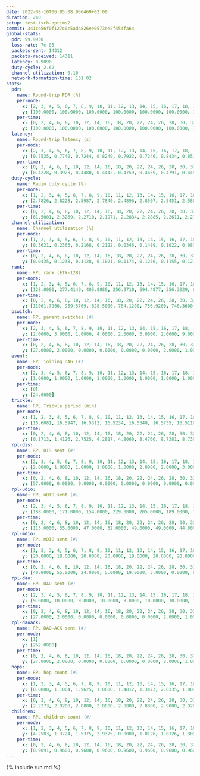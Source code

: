 ```yaml
---
date: 2022-08-10T06:05:08.966469+02:00
duration: 240
setup: test-tsch-optims2
commit: 341cb56f0f127c0c5ada826ee0573ee2f454fa64
global-stats:
  pdr: 99.9930
  loss-rate: 7e-05
  packets-sent: 14312
  packets-received: 14311
  latency: 0.9090
  duty-cycle: 2.62
  channel-utilization: 0.10
  network-formation-time: 131.02
stats:
  pdr:
    name: Round-trip PDR (%)
    per-node:
      x: [2, 3, 4, 5, 6, 7, 8, 9, 10, 11, 12, 13, 14, 15, 16, 17, 18, 19, 20, 21, 22, 23, 24, 25]
      y: [100.0000, 100.0000, 100.0000, 100.0000, 100.0000, 100.0000, 100.0000, 100.0000, 100.0000, 100.0000, 100.0000, 100.0000, 100.0000, 100.0000, 100.0000, 100.0000, 100.0000, 100.0000, 100.0000, 99.8270, 100.0000, 100.0000, 100.0000, 100.0000]
    per-time:
      x: [0, 2, 4, 6, 8, 10, 12, 14, 16, 18, 20, 22, 24, 26, 28, 30, 32, 34, 36, 38, 40, 42, 44, 46, 48, 50, 52, 54, 56, 58, 60, 62, 64, 66, 68, 70, 72, 74, 76, 78, 80, 82, 84, 86, 88, 90, 92, 94, 96, 98, 100, 102, 104, 106, 108, 110, 112, 114, 116, 118, 120, 122, 124, 126, 128, 130, 132, 134, 136, 138, 140, 142, 144, 146, 148, 150, 152, 154, 156, 158, 160, 162, 164, 166, 168, 170, 172, 174, 176, 178, 180, 182, 184, 186, 188, 190, 192, 194, 196, 198, 200, 202, 204, 206, 208, 210, 212, 214, 216, 218, 220, 222, 224, 226, 228, 230, 232, 234, 236, 238]
      y: [100.0000, 100.0000, 100.0000, 100.0000, 100.0000, 100.0000, 100.0000, 100.0000, 100.0000, 100.0000, 100.0000, 100.0000, 100.0000, 100.0000, 100.0000, 100.0000, 100.0000, 100.0000, 100.0000, 100.0000, 100.0000, 100.0000, 100.0000, 100.0000, 100.0000, 100.0000, 100.0000, 100.0000, 100.0000, 100.0000, 100.0000, 100.0000, 100.0000, 100.0000, 100.0000, 100.0000, 100.0000, 100.0000, 100.0000, 100.0000, 100.0000, 100.0000, 100.0000, 100.0000, 100.0000, 100.0000, 100.0000, 100.0000, 100.0000, 100.0000, 100.0000, 100.0000, 100.0000, 100.0000, 100.0000, 100.0000, 100.0000, 100.0000, 100.0000, 100.0000, 99.1667, 100.0000, 100.0000, 100.0000, 100.0000, 100.0000, 100.0000, 100.0000, 100.0000, 100.0000, 100.0000, 100.0000, 100.0000, 100.0000, 100.0000, 100.0000, 100.0000, 100.0000, 100.0000, 100.0000, 100.0000, 100.0000, 100.0000, 100.0000, 100.0000, 100.0000, 100.0000, 100.0000, 100.0000, 100.0000, 100.0000, 100.0000, 100.0000, 100.0000, 100.0000, 100.0000, 100.0000, 100.0000, 100.0000, 100.0000, 100.0000, 100.0000, 100.0000, 100.0000, 100.0000, 100.0000, 100.0000, 100.0000, 100.0000, 100.0000, 100.0000, 100.0000, 100.0000, 100.0000, 100.0000, 100.0000, 100.0000, 100.0000, 100.0000, 100.0000]
  latency:
    name: Round-trip latency (s)
    per-node:
      x: [2, 3, 4, 5, 6, 7, 8, 9, 10, 11, 12, 13, 14, 15, 16, 17, 18, 19, 20, 21, 22, 23, 24, 25]
      y: [0.7535, 0.7740, 0.7244, 0.8249, 0.7922, 0.7246, 0.8434, 0.8517, 0.8011, 0.8206, 0.8823, 0.9266, 0.9213, 0.9082, 0.8842, 0.9526, 0.9487, 1.0178, 1.0957, 1.0071, 1.0205, 1.1863, 1.0907, 1.0570]
    per-time:
      x: [0, 2, 4, 6, 8, 10, 12, 14, 16, 18, 20, 22, 24, 26, 28, 30, 32, 34, 36, 38, 40, 42, 44, 46, 48, 50, 52, 54, 56, 58, 60, 62, 64, 66, 68, 70, 72, 74, 76, 78, 80, 82, 84, 86, 88, 90, 92, 94, 96, 98, 100, 102, 104, 106, 108, 110, 112, 114, 116, 118, 120, 122, 124, 126, 128, 130, 132, 134, 136, 138, 140, 142, 144, 146, 148, 150, 152, 154, 156, 158, 160, 162, 164, 166, 168, 170, 172, 174, 176, 178, 180, 182, 184, 186, 188, 190, 192, 194, 196, 198, 200, 202, 204, 206, 208, 210, 212, 214, 216, 218, 220, 222, 224, 226, 228, 230, 232, 234, 236, 238]
      y: [0.4228, 0.3928, 0.4480, 0.4442, 0.4759, 0.4659, 0.4791, 0.4458, 0.4214, 0.4248, 0.4385, 0.5227, 0.4773, 0.4273, 0.4236, 0.4178, 0.4006, 0.3499, 0.3135, 0.3595, 0.3553, 0.3605, 0.4028, 0.3885, 0.3710, 0.3827, 0.4218, 0.3986, 0.3975, 0.3696, 0.3587, 0.4050, 0.3504, 0.3680, 0.3747, 0.4043, 0.4029, 0.3884, 0.4526, 0.3895, 0.4068, 0.5664, 0.4874, 0.4483, 0.4089, 0.3680, 0.4283, 0.8702, 0.8679, 0.6543, 0.5446, 0.5422, 0.4986, 1.2137, 1.2802, 1.0122, 0.8140, 0.7191, 0.6507, 1.2099, 1.3537, 1.3522, 1.3278, 1.2801, 1.0665, 1.2271, 1.3269, 1.3184, 1.3198, 1.2876, 1.3391, 1.3312, 1.3086, 1.3244, 1.3085, 1.3119, 1.3205, 1.3349, 1.3350, 1.2935, 1.3247, 1.3138, 1.3099, 1.3250, 1.3069, 1.3315, 1.3229, 1.3351, 1.3214, 1.3164, 1.2935, 1.3014, 1.3087, 1.3450, 1.3240, 1.2908, 1.2941, 1.3127, 1.3441, 1.3600, 1.3353, 1.3310, 1.3363, 1.3056, 1.3338, 1.3258, 1.3462, 1.3376, 1.3663, 1.3064, 1.3348, 1.3699, 1.3257, 1.3347, 1.3221, 1.3169, 1.3137, 1.3220, 1.3523, 1.3826]
  duty-cycle:
    name: Radio duty cycle (%)
    per-node:
      x: [1, 2, 3, 4, 5, 6, 7, 8, 9, 10, 11, 12, 13, 14, 15, 16, 17, 18, 19, 20, 21, 22, 23, 24, 25]
      y: [2.7826, 2.8228, 2.5987, 2.7840, 2.4896, 2.8507, 2.5451, 2.5885, 2.7636, 2.4282, 2.7384, 2.4786, 2.6965, 2.3757, 2.9108, 2.6725, 2.6844, 2.8334, 2.8583, 2.4085, 2.7839, 2.7876, 2.7399, 2.7761, 2.7373]
    per-time:
      x: [0, 2, 4, 6, 8, 10, 12, 14, 16, 18, 20, 22, 24, 26, 28, 30, 32, 34, 36, 38, 40, 42, 44, 46, 48, 50, 52, 54, 56, 58, 60, 62, 64, 66, 68, 70, 72, 74, 76, 78, 80, 82, 84, 86, 88, 90, 92, 94, 96, 98, 100, 102, 104, 106, 108, 110, 112, 114, 116, 118, 120, 122, 124, 126, 128, 130, 132, 134, 136, 138, 140, 142, 144, 146, 148, 150, 152, 154, 156, 158, 160, 162, 164, 166, 168, 170, 172, 174, 176, 178, 180, 182, 184, 186, 188, 190, 192, 194, 196, 198, 200, 202, 204, 206, 208, 210, 212, 214, 216, 218, 220, 222, 224, 226, 228, 230, 232, 234, 236, 238]
      y: [61.5001, 2.3269, 2.2710, 2.1971, 2.2834, 2.2885, 2.2611, 2.2782, 2.2698, 2.2653, 2.2558, 2.2487, 2.2908, 2.2569, 2.2244, 2.2165, 2.2082, 2.2090, 2.1940, 2.1571, 2.1792, 2.1647, 2.2034, 2.2319, 2.2180, 2.2140, 2.2010, 2.2271, 2.2168, 2.2192, 2.2172, 2.2217, 2.2572, 2.2215, 2.2140, 2.2250, 2.2295, 2.2166, 2.1955, 2.2057, 2.1983, 2.1969, 2.1985, 2.2065, 2.2132, 2.1915, 2.1927, 2.2063, 2.2014, 2.1841, 2.2059, 2.2037, 2.1798, 2.1972, 2.1954, 2.1746, 2.2051, 2.2031, 2.1828, 2.1837, 2.1974, 2.2185, 2.6356, 2.2806, 2.3733, 2.1902, 2.2010, 2.1873, 2.1966, 2.1942, 2.2059, 2.1943, 2.1898, 2.1878, 2.1969, 2.2088, 2.1973, 2.2092, 2.2135, 2.2109, 2.1881, 2.1953, 2.2051, 2.2229, 2.2060, 2.2010, 2.2168, 2.2112, 2.2083, 2.2020, 2.1888, 2.1836, 2.1875, 2.2133, 2.2253, 2.2200, 2.2065, 2.1951, 2.2088, 2.2202, 2.2272, 2.5820, 2.2618, 2.2832, 2.2266, 2.2261, 2.2045, 2.2229, 2.2201, 2.2170, 2.2135, 2.2295, 2.2260, 2.2289, 2.2201, 2.2054, 2.2099, 2.2125, 2.2142, 2.2347]
  channel-utilization:
    name: Channel utilization (%)
    per-node:
      x: [1, 2, 3, 4, 5, 6, 7, 8, 9, 10, 11, 12, 13, 14, 15, 16, 17, 18, 19, 20, 21, 22, 23, 24, 25]
      y: [0.3621, 0.2363, 0.2168, 0.2122, 0.0346, 0.1489, 0.1022, 0.0836, 0.0427, 0.0595, 0.0335, 0.1206, 0.0802, 0.0362, 0.1169, 0.0555, 0.0504, 0.1528, 0.0462, 0.0654, 0.0364, 0.0508, 0.0351, 0.0361, 0.0340]
    per-time:
      x: [0, 2, 4, 6, 8, 10, 12, 14, 16, 18, 20, 22, 24, 26, 28, 30, 32, 34, 36, 38, 40, 42, 44, 46, 48, 50, 52, 54, 56, 58, 60, 62, 64, 66, 68, 70, 72, 74, 76, 78, 80, 82, 84, 86, 88, 90, 92, 94, 96, 98, 100, 102, 104, 106, 108, 110, 112, 114, 116, 118, 120, 122, 124, 126, 128, 130, 132, 134, 136, 138, 140, 142, 144, 146, 148, 150, 152, 154, 156, 158, 160, 162, 164, 166, 168, 170, 172, 174, 176, 178, 180, 182, 184, 186, 188, 190, 192, 194, 196, 198, 200, 202, 204, 206, 208, 210, 212, 214, 216, 218, 220, 222, 224, 226, 228, 230, 232, 234, 236, 238]
      y: [0.0435, 0.1238, 0.1128, 0.1021, 0.1174, 0.1256, 0.1155, 0.1212, 0.1154, 0.1162, 0.1143, 0.1112, 0.1282, 0.1158, 0.1049, 0.1018, 0.0993, 0.0973, 0.0932, 0.0807, 0.0900, 0.0860, 0.0981, 0.1063, 0.1010, 0.0996, 0.0957, 0.1064, 0.1030, 0.1026, 0.1002, 0.1009, 0.1133, 0.1001, 0.0995, 0.1049, 0.1054, 0.1018, 0.0960, 0.1003, 0.0949, 0.0950, 0.0941, 0.0965, 0.1011, 0.0926, 0.0919, 0.1006, 0.0924, 0.0929, 0.0950, 0.0892, 0.0871, 0.0961, 0.0905, 0.0875, 0.0931, 0.0961, 0.0885, 0.0890, 0.0974, 0.1000, 0.2232, 0.0533, 0.0877, 0.0925, 0.0972, 0.0899, 0.0965, 0.0951, 0.0968, 0.0940, 0.0951, 0.0927, 0.0964, 0.0964, 0.0925, 0.0971, 0.0992, 0.0993, 0.0915, 0.0933, 0.0978, 0.1032, 0.0953, 0.0958, 0.0988, 0.0993, 0.0985, 0.0952, 0.0911, 0.0890, 0.0895, 0.0982, 0.1014, 0.1000, 0.0944, 0.0922, 0.0973, 0.1007, 0.1054, 0.2278, 0.0418, 0.0413, 0.0564, 0.1052, 0.0986, 0.1066, 0.1052, 0.1036, 0.1027, 0.1072, 0.1048, 0.1050, 0.1046, 0.0973, 0.1008, 0.1007, 0.0994, 0.1099]
  rank:
    name: RPL rank (ETX-128)
    per-node:
      x: [1, 2, 3, 4, 5, 6, 7, 8, 9, 10, 11, 12, 13, 14, 15, 16, 17, 18, 19, 20, 21, 22, 23, 24, 25]
      y: [128.0000, 277.4149, 405.8889, 256.9710, 694.4877, 356.3029, 698.0041, 405.5270, 563.1815, 728.5926, 855.1952, 542.5405, 570.2099, 624.0366, 577.0332, 681.5911, 658.7642, 680.5366, 1003.3211, 781.7135, 839.5813, 804.4082, 1183.8266, 1141.3510, 1149.7295]
    per-time:
      x: [0, 2, 4, 6, 8, 10, 12, 14, 16, 18, 20, 22, 24, 26, 28, 30, 32, 34, 36, 38, 40, 42, 44, 46, 48, 50, 52, 54, 56, 58, 60, 62, 64, 66, 68, 70, 72, 74, 76, 78, 80, 82, 84, 86, 88, 90, 92, 94, 96, 98, 100, 102, 104, 106, 108, 110, 112, 114, 116, 118, 120, 122, 124, 126, 128, 130, 132, 134, 136, 138, 140, 142, 144, 146, 148, 150, 152, 154, 156, 158, 160, 162, 164, 166, 168, 170, 172, 174, 176, 178, 180, 182, 184, 186, 188, 190, 192, 194, 196, 198, 200, 202, 204, 206, 208, 210, 212, 214, 216, 218, 220, 222, 224, 226, 228, 230, 232, 234, 236, 238]
      y: [11061.7966, 959.5769, 828.5000, 784.1200, 756.9200, 748.3600, 748.0385, 736.3333, 775.1346, 755.1373, 731.8235, 736.9412, 733.5185, 699.8214, 654.7600, 639.6600, 625.2000, 656.6275, 623.5490, 630.8800, 643.1731, 630.8200, 620.3214, 597.8235, 582.4800, 573.9800, 579.3600, 575.9216, 579.0600, 561.1154, 559.6471, 559.9412, 553.1000, 547.2400, 542.3333, 532.7843, 543.6471, 542.4706, 544.8400, 554.5490, 546.9000, 541.4902, 541.7647, 554.4200, 558.6000, 564.0400, 559.5000, 545.5000, 531.3137, 532.8491, 534.2000, 539.8200, 536.2800, 548.4902, 548.6200, 529.3529, 536.5385, 538.6275, 557.8600, 551.3200, 550.5577, 559.2941, 522.3088, 468.6184, 503.9145, 547.7333, 547.2745, 542.9400, 540.8824, 539.9800, 539.8302, 535.9000, 536.3400, 533.1961, 531.6346, 520.8000, 520.5600, 528.4902, 518.3000, 524.3922, 529.6600, 535.1569, 530.2941, 527.7059, 522.5600, 518.0588, 522.6200, 537.9804, 534.6800, 539.8600, 545.0600, 539.3922, 532.5600, 524.3800, 527.3333, 529.9000, 537.5600, 537.2800, 539.7600, 549.9412, 539.6667, 781.7625, 744.2649, 735.7819, 691.3731, 549.4800, 579.8679, 548.5800, 551.8600, 555.7647, 552.5769, 548.6000, 550.0800, 544.9400, 552.2800, 557.3269, 550.0600, 552.7170, 540.9245, 551.8627]
  pswitch:
    name: RPL parent switches (#)
    per-node:
      x: [2, 3, 4, 5, 6, 7, 8, 9, 10, 11, 12, 13, 14, 15, 16, 17, 18, 19, 20, 21, 22, 23, 24, 25]
      y: [2.0000, 3.0000, 1.0000, 4.0000, 2.0000, 3.0000, 2.0000, 9.0000, 3.0000, 12.0000, 6.0000, 4.0000, 7.0000, 2.0000, 8.0000, 7.0000, 7.0000, 7.0000, 8.0000, 7.0000, 6.0000, 9.0000, 6.0000, 5.0000]
    per-time:
      x: [0, 2, 4, 6, 8, 10, 12, 14, 16, 18, 20, 22, 24, 26, 28, 30, 32, 34, 36, 38, 40, 42, 44, 46, 48, 50, 52, 54, 56, 58, 60, 62, 64, 66, 68, 70, 72, 74, 76, 78, 80, 82, 84, 86, 88, 90, 92, 94, 96, 98, 100, 102, 104, 106, 108, 110, 112, 114, 116, 118, 120, 122, 124, 126, 128, 130, 132, 134, 136, 138, 140, 142, 144, 146, 148, 150, 152, 154, 156, 158, 160, 162, 164, 166, 168, 170, 172, 174, 176, 178, 180, 182, 184, 186, 188, 190, 192, 194, 196, 198, 200, 202, 204, 206, 208, 210, 212, 214, 216, 218, 220, 222, 224, 226, 228, 230, 232, 234, 236, 238]
      y: [27.0000, 2.0000, 0.0000, 0.0000, 0.0000, 0.0000, 2.0000, 1.0000, 2.0000, 1.0000, 1.0000, 1.0000, 4.0000, 6.0000, 0.0000, 0.0000, 0.0000, 1.0000, 1.0000, 0.0000, 2.0000, 0.0000, 6.0000, 1.0000, 0.0000, 0.0000, 0.0000, 1.0000, 0.0000, 2.0000, 1.0000, 1.0000, 0.0000, 0.0000, 1.0000, 1.0000, 1.0000, 1.0000, 0.0000, 1.0000, 0.0000, 1.0000, 1.0000, 0.0000, 0.0000, 0.0000, 2.0000, 2.0000, 1.0000, 3.0000, 0.0000, 0.0000, 0.0000, 1.0000, 0.0000, 1.0000, 2.0000, 1.0000, 0.0000, 0.0000, 2.0000, 1.0000, 3.0000, 0.0000, 0.0000, 2.0000, 1.0000, 0.0000, 1.0000, 0.0000, 3.0000, 0.0000, 0.0000, 1.0000, 2.0000, 0.0000, 0.0000, 1.0000, 0.0000, 1.0000, 0.0000, 1.0000, 1.0000, 1.0000, 0.0000, 1.0000, 0.0000, 1.0000, 0.0000, 0.0000, 0.0000, 1.0000, 0.0000, 0.0000, 1.0000, 0.0000, 0.0000, 0.0000, 0.0000, 1.0000, 1.0000, 2.0000, 1.0000, 1.0000, 1.0000, 0.0000, 3.0000, 0.0000, 0.0000, 1.0000, 2.0000, 0.0000, 0.0000, 0.0000, 0.0000, 2.0000, 0.0000, 3.0000, 3.0000, 1.0000]
  event:
    name: RPL joining DAG (#)
    per-node:
      x: [2, 3, 4, 5, 6, 7, 8, 9, 10, 11, 12, 13, 14, 15, 16, 17, 18, 19, 20, 21, 22, 23, 24, 25]
      y: [1.0000, 1.0000, 1.0000, 1.0000, 1.0000, 1.0000, 1.0000, 1.0000, 1.0000, 1.0000, 1.0000, 1.0000, 1.0000, 1.0000, 1.0000, 1.0000, 1.0000, 1.0000, 1.0000, 1.0000, 1.0000, 1.0000, 1.0000, 1.0000]
    per-time:
      x: [0]
      y: [24.0000]
  trickle:
    name: RPL Trickle period (min)
    per-node:
      x: [1, 2, 3, 4, 5, 6, 7, 8, 9, 10, 11, 12, 13, 14, 15, 16, 17, 18, 19, 20, 21, 22, 23, 24, 25]
      y: [16.6081, 16.5947, 16.5312, 16.5234, 16.5340, 16.5755, 16.5110, 16.4565, 16.4170, 16.4750, 16.4950, 17.3049, 16.4672, 16.5938, 16.4939, 16.5985, 16.5494, 16.5494, 15.6969, 17.2986, 16.4772, 16.5545, 16.5514, 16.5378, 16.4086]
    per-time:
      x: [0, 2, 4, 6, 8, 10, 12, 14, 16, 18, 20, 22, 24, 26, 28, 30, 32, 34, 36, 38, 40, 42, 44, 46, 48, 50, 52, 54, 56, 58, 60, 62, 64, 66, 68, 70, 72, 74, 76, 78, 80, 82, 84, 86, 88, 90, 92, 94, 96, 98, 100, 102, 104, 106, 108, 110, 112, 114, 116, 118, 120, 122, 124, 126, 128, 130, 132, 134, 136, 138, 140, 142, 144, 146, 148, 150, 152, 154, 156, 158, 160, 162, 164, 166, 168, 170, 172, 174, 176, 178, 180, 182, 184, 186, 188, 190, 192, 194, 196, 198, 200, 202, 204, 206, 208, 210, 212, 214, 216, 218, 220, 222, 224, 226, 228, 230, 232, 234, 236, 238]
      y: [0.1713, 1.4126, 2.7525, 4.2817, 4.8060, 8.4760, 8.7381, 8.7381, 8.7381, 14.2262, 16.8552, 16.9194, 16.9908, 17.0082, 17.1267, 17.1267, 17.1267, 17.1336, 17.4763, 17.4763, 17.4763, 17.4763, 17.4763, 17.4763, 17.4763, 17.4763, 17.4763, 17.4763, 17.4763, 17.4763, 17.4763, 17.4763, 17.4763, 17.4763, 17.4763, 17.4763, 17.4763, 17.4763, 17.4763, 17.4763, 17.4763, 17.4763, 17.4763, 17.4763, 17.4763, 17.4763, 17.4763, 17.4763, 17.4763, 17.4763, 17.4763, 17.4763, 17.4763, 17.4763, 17.4763, 17.4763, 17.4763, 17.4763, 17.4763, 17.4763, 17.4763, 17.4763, 17.4763, 17.4763, 17.4763, 17.4763, 17.4763, 17.4763, 17.4763, 17.4763, 17.4763, 17.4763, 17.4763, 17.4763, 17.4763, 17.4763, 17.4763, 17.4763, 17.4763, 17.4763, 17.4763, 17.4763, 17.4763, 17.4763, 17.4763, 17.4763, 17.4763, 17.4763, 17.4763, 17.4763, 17.4763, 17.4763, 17.4763, 17.4763, 17.4763, 17.4763, 17.4763, 17.4763, 17.4763, 17.4763, 17.4763, 17.4763, 17.4763, 17.4763, 17.4763, 17.4763, 17.4763, 17.4763, 17.4763, 17.4763, 17.4763, 17.4763, 17.4763, 17.4763, 17.4763, 17.4763, 17.4763, 17.4763, 17.4763, 17.4763]
  rpl-dis:
    name: RPL DIS sent (#)
    per-node:
      x: [2, 3, 4, 5, 6, 7, 8, 9, 10, 11, 12, 13, 14, 15, 16, 17, 18, 19, 20, 21, 22, 23, 24, 25]
      y: [2.0000, 1.0000, 1.0000, 1.0000, 1.0000, 2.0000, 2.0000, 3.0000, 1.0000, 3.0000, 4.0000, 4.0000, 2.0000, 3.0000, 2.0000, 1.0000, 3.0000, 5.0000, 6.0000, 3.0000, 3.0000, 4.0000, 3.0000, 3.0000]
    per-time:
      x: [0, 2, 4, 6, 8, 10, 12, 14, 16, 18, 20, 22, 24, 26, 28, 30, 32, 34, 36, 38, 40, 42, 44, 46, 48, 50, 52, 54, 56, 58, 60, 62, 64, 66, 68, 70, 72, 74, 76, 78, 80, 82, 84, 86, 88, 90, 92, 94, 96, 98, 100, 102, 104, 106, 108, 110, 112, 114, 116, 118, 120, 122, 124, 126, 128, 130, 132, 134, 136, 138, 140, 142, 144, 146, 148, 150, 152, 154, 156, 158, 160, 162, 164, 166, 168, 170, 172, 174, 176, 178, 180, 182, 184, 186, 188, 190, 192, 194, 196, 198, 200, 202, 204, 206, 208]
      y: [57.0000, 0.0000, 0.0000, 0.0000, 0.0000, 0.0000, 0.0000, 0.0000, 0.0000, 0.0000, 0.0000, 0.0000, 0.0000, 0.0000, 0.0000, 0.0000, 0.0000, 0.0000, 0.0000, 0.0000, 0.0000, 0.0000, 0.0000, 0.0000, 0.0000, 0.0000, 0.0000, 0.0000, 0.0000, 0.0000, 0.0000, 0.0000, 0.0000, 0.0000, 0.0000, 0.0000, 0.0000, 0.0000, 0.0000, 0.0000, 0.0000, 0.0000, 0.0000, 0.0000, 0.0000, 0.0000, 0.0000, 0.0000, 0.0000, 0.0000, 0.0000, 0.0000, 0.0000, 0.0000, 0.0000, 0.0000, 0.0000, 0.0000, 0.0000, 0.0000, 0.0000, 0.0000, 0.0000, 1.0000, 1.0000, 0.0000, 0.0000, 0.0000, 0.0000, 0.0000, 0.0000, 0.0000, 0.0000, 0.0000, 0.0000, 0.0000, 0.0000, 0.0000, 0.0000, 0.0000, 0.0000, 0.0000, 0.0000, 0.0000, 0.0000, 0.0000, 0.0000, 0.0000, 0.0000, 0.0000, 0.0000, 0.0000, 0.0000, 0.0000, 0.0000, 0.0000, 0.0000, 0.0000, 0.0000, 0.0000, 0.0000, 0.0000, 2.0000, 0.0000, 2.0000]
  rpl-udio:
    name: RPL uDIO sent (#)
    per-node:
      x: [2, 3, 4, 5, 6, 7, 8, 9, 10, 11, 12, 13, 14, 15, 16, 17, 18, 19, 20, 21, 22, 23, 24, 25]
      y: [188.0000, 171.0000, 154.0000, 229.0000, 205.0000, 189.0000, 170.0000, 217.0000, 204.0000, 220.0000, 226.0000, 236.0000, 233.0000, 186.0000, 208.0000, 231.0000, 157.0000, 229.0000, 237.0000, 247.0000, 216.0000, 222.0000, 207.0000, 188.0000]
    per-time:
      x: [0, 2, 4, 6, 8, 10, 12, 14, 16, 18, 20, 22, 24, 26, 28, 30, 32, 34, 36, 38, 40, 42, 44, 46, 48, 50, 52, 54, 56, 58, 60, 62, 64, 66, 68, 70, 72, 74, 76, 78, 80, 82, 84, 86, 88, 90, 92, 94, 96, 98, 100, 102, 104, 106, 108, 110, 112, 114, 116, 118, 120, 122, 124, 126, 128, 130, 132, 134, 136, 138, 140, 142, 144, 146, 148, 150, 152, 154, 156, 158, 160, 162, 164, 166, 168, 170, 172, 174, 176, 178, 180, 182, 184, 186, 188, 190, 192, 194, 196, 198, 200, 202, 204, 206, 208, 210, 212, 214, 216, 218, 220, 222, 224, 226, 228, 230, 232, 234, 236, 238, 240]
      y: [113.0000, 55.0000, 47.0000, 52.0000, 49.0000, 49.0000, 44.0000, 54.0000, 52.0000, 51.0000, 49.0000, 31.0000, 34.0000, 31.0000, 39.0000, 49.0000, 47.0000, 44.0000, 38.0000, 35.0000, 29.0000, 25.0000, 51.0000, 43.0000, 47.0000, 43.0000, 27.0000, 30.0000, 30.0000, 37.0000, 47.0000, 52.0000, 39.0000, 31.0000, 40.0000, 39.0000, 33.0000, 47.0000, 53.0000, 41.0000, 37.0000, 35.0000, 35.0000, 42.0000, 39.0000, 47.0000, 48.0000, 44.0000, 35.0000, 32.0000, 36.0000, 41.0000, 45.0000, 52.0000, 43.0000, 46.0000, 30.0000, 30.0000, 40.0000, 42.0000, 51.0000, 48.0000, 48.0000, 32.0000, 33.0000, 34.0000, 34.0000, 46.0000, 54.0000, 46.0000, 36.0000, 28.0000, 29.0000, 34.0000, 35.0000, 53.0000, 46.0000, 42.0000, 39.0000, 42.0000, 26.0000, 31.0000, 48.0000, 47.0000, 45.0000, 36.0000, 40.0000, 41.0000, 42.0000, 35.0000, 42.0000, 45.0000, 47.0000, 47.0000, 33.0000, 42.0000, 42.0000, 45.0000, 50.0000, 43.0000, 38.0000, 38.0000, 38.0000, 42.0000, 41.0000, 45.0000, 46.0000, 38.0000, 40.0000, 32.0000, 39.0000, 37.0000, 49.0000, 50.0000, 40.0000, 38.0000, 31.0000, 25.0000, 34.0000, 39.0000, 7.0000]
  rpl-mdio:
    name: RPL mDIO sent (#)
    per-node:
      x: [1, 2, 3, 4, 5, 6, 7, 8, 9, 10, 11, 12, 13, 14, 15, 16, 17, 18, 19, 20, 21, 22, 23, 24, 25]
      y: [20.0000, 18.0000, 20.0000, 20.0000, 19.0000, 20.0000, 20.0000, 20.0000, 20.0000, 21.0000, 20.0000, 20.0000, 19.0000, 19.0000, 19.0000, 19.0000, 19.0000, 20.0000, 23.0000, 19.0000, 19.0000, 18.0000, 19.0000, 19.0000, 20.0000]
    per-time:
      x: [0, 2, 4, 6, 8, 10, 12, 14, 16, 18, 20, 22, 24, 26, 28, 30, 32, 34, 36, 38, 40, 42, 44, 46, 48, 50, 52, 54, 56, 58, 60, 62, 64, 66, 68, 70, 72, 74, 76, 78, 80, 82, 84, 86, 88, 90, 92, 94, 96, 98, 100, 102, 104, 106, 108, 110, 112, 114, 116, 118, 120, 122, 124, 126, 128, 130, 132, 134, 136, 138, 140, 142, 144, 146, 148, 150, 152, 154, 156, 158, 160, 162, 164, 166, 168, 170, 172, 174, 176, 178, 180, 182, 184, 186, 188, 190, 192, 194, 196, 198, 200, 202, 204, 206, 208, 210, 212, 214, 216, 218, 220, 222, 224, 226, 228, 230, 232, 234, 236, 238]
      y: [40.0000, 55.0000, 24.0000, 5.0000, 19.0000, 3.0000, 0.0000, 8.0000, 13.0000, 5.0000, 2.0000, 1.0000, 0.0000, 4.0000, 7.0000, 5.0000, 3.0000, 5.0000, 2.0000, 0.0000, 0.0000, 0.0000, 3.0000, 7.0000, 6.0000, 7.0000, 2.0000, 0.0000, 0.0000, 0.0000, 1.0000, 7.0000, 5.0000, 7.0000, 5.0000, 0.0000, 0.0000, 0.0000, 0.0000, 1.0000, 6.0000, 6.0000, 5.0000, 5.0000, 2.0000, 0.0000, 0.0000, 0.0000, 2.0000, 2.0000, 12.0000, 7.0000, 2.0000, 0.0000, 0.0000, 0.0000, 0.0000, 7.0000, 3.0000, 6.0000, 6.0000, 2.0000, 2.0000, 0.0000, 0.0000, 0.0000, 5.0000, 6.0000, 6.0000, 4.0000, 3.0000, 0.0000, 1.0000, 0.0000, 1.0000, 3.0000, 7.0000, 6.0000, 5.0000, 3.0000, 0.0000, 0.0000, 0.0000, 1.0000, 4.0000, 3.0000, 10.0000, 7.0000, 0.0000, 0.0000, 0.0000, 0.0000, 3.0000, 4.0000, 7.0000, 5.0000, 6.0000, 0.0000, 0.0000, 0.0000, 0.0000, 5.0000, 5.0000, 5.0000, 7.0000, 2.0000, 0.0000, 1.0000, 1.0000, 1.0000, 4.0000, 5.0000, 4.0000, 7.0000, 2.0000, 1.0000, 1.0000, 0.0000, 6.0000, 6.0000]
  rpl-dao:
    name: RPL DAO sent (#)
    per-node:
      x: [2, 3, 4, 5, 6, 7, 8, 9, 10, 11, 12, 13, 14, 15, 16, 17, 18, 19, 20, 21, 22, 23, 24, 25]
      y: [9.0000, 10.0000, 9.0000, 10.0000, 9.0000, 10.0000, 10.0000, 14.0000, 10.0000, 13.0000, 11.0000, 11.0000, 12.0000, 9.0000, 13.0000, 10.0000, 12.0000, 11.0000, 12.0000, 12.0000, 11.0000, 13.0000, 10.0000, 11.0000]
    per-time:
      x: [0, 2, 4, 6, 8, 10, 12, 14, 16, 18, 20, 22, 24, 26, 28, 30, 32, 34, 36, 38, 40, 42, 44, 46, 48, 50, 52, 54, 56, 58, 60, 62, 64, 66, 68, 70, 72, 74, 76, 78, 80, 82, 84, 86, 88, 90, 92, 94, 96, 98, 100, 102, 104, 106, 108, 110, 112, 114, 116, 118, 120, 122, 124, 126, 128, 130, 132, 134, 136, 138, 140, 142, 144, 146, 148, 150, 152, 154, 156, 158, 160, 162, 164, 166, 168, 170, 172, 174, 176, 178, 180, 182, 184, 186, 188, 190, 192, 194, 196, 198, 200, 202, 204, 206, 208, 210, 212, 214, 216, 218, 220, 222, 224, 226, 228, 230, 232, 234, 236, 238]
      y: [27.0000, 2.0000, 0.0000, 0.0000, 0.0000, 0.0000, 2.0000, 1.0000, 2.0000, 1.0000, 1.0000, 1.0000, 4.0000, 6.0000, 5.0000, 3.0000, 0.0000, 1.0000, 1.0000, 0.0000, 2.0000, 2.0000, 6.0000, 2.0000, 0.0000, 0.0000, 1.0000, 4.0000, 5.0000, 4.0000, 1.0000, 1.0000, 2.0000, 0.0000, 2.0000, 1.0000, 4.0000, 2.0000, 0.0000, 1.0000, 1.0000, 3.0000, 4.0000, 4.0000, 2.0000, 0.0000, 4.0000, 1.0000, 1.0000, 4.0000, 2.0000, 1.0000, 0.0000, 1.0000, 0.0000, 3.0000, 6.0000, 3.0000, 2.0000, 0.0000, 3.0000, 2.0000, 4.0000, 2.0000, 2.0000, 2.0000, 1.0000, 0.0000, 1.0000, 1.0000, 7.0000, 3.0000, 1.0000, 1.0000, 3.0000, 2.0000, 1.0000, 2.0000, 2.0000, 2.0000, 1.0000, 1.0000, 2.0000, 2.0000, 5.0000, 3.0000, 1.0000, 2.0000, 2.0000, 1.0000, 1.0000, 2.0000, 0.0000, 3.0000, 2.0000, 1.0000, 1.0000, 3.0000, 4.0000, 3.0000, 2.0000, 2.0000, 1.0000, 3.0000, 2.0000, 0.0000, 3.0000, 2.0000, 1.0000, 1.0000, 3.0000, 1.0000, 2.0000, 3.0000, 2.0000, 5.0000, 0.0000, 3.0000, 4.0000, 1.0000]
  rpl-daoack:
    name: RPL DAO-ACK sent (#)
    per-node:
      x: [1]
      y: [262.0000]
    per-time:
      x: [0, 2, 4, 6, 8, 10, 12, 14, 16, 18, 20, 22, 24, 26, 28, 30, 32, 34, 36, 38, 40, 42, 44, 46, 48, 50, 52, 54, 56, 58, 60, 62, 64, 66, 68, 70, 72, 74, 76, 78, 80, 82, 84, 86, 88, 90, 92, 94, 96, 98, 100, 102, 104, 106, 108, 110, 112, 114, 116, 118, 120, 122, 124, 126, 128, 130, 132, 134, 136, 138, 140, 142, 144, 146, 148, 150, 152, 154, 156, 158, 160, 162, 164, 166, 168, 170, 172, 174, 176, 178, 180, 182, 184, 186, 188, 190, 192, 194, 196, 198, 200, 202, 204, 206, 208, 210, 212, 214, 216, 218, 220, 222, 224, 226, 228, 230, 232, 234, 236, 238]
      y: [27.0000, 2.0000, 0.0000, 0.0000, 0.0000, 0.0000, 2.0000, 1.0000, 2.0000, 1.0000, 1.0000, 1.0000, 4.0000, 6.0000, 5.0000, 3.0000, 0.0000, 1.0000, 1.0000, 0.0000, 2.0000, 2.0000, 6.0000, 2.0000, 0.0000, 0.0000, 1.0000, 4.0000, 5.0000, 4.0000, 1.0000, 1.0000, 2.0000, 0.0000, 2.0000, 1.0000, 4.0000, 2.0000, 0.0000, 1.0000, 1.0000, 3.0000, 4.0000, 4.0000, 2.0000, 0.0000, 4.0000, 1.0000, 1.0000, 4.0000, 2.0000, 1.0000, 0.0000, 1.0000, 0.0000, 3.0000, 6.0000, 3.0000, 2.0000, 0.0000, 3.0000, 2.0000, 4.0000, 2.0000, 2.0000, 2.0000, 1.0000, 0.0000, 1.0000, 1.0000, 7.0000, 3.0000, 1.0000, 1.0000, 3.0000, 2.0000, 1.0000, 2.0000, 2.0000, 2.0000, 1.0000, 1.0000, 2.0000, 2.0000, 5.0000, 3.0000, 1.0000, 2.0000, 2.0000, 1.0000, 1.0000, 2.0000, 0.0000, 3.0000, 2.0000, 1.0000, 1.0000, 3.0000, 4.0000, 3.0000, 2.0000, 2.0000, 1.0000, 3.0000, 2.0000, 0.0000, 3.0000, 2.0000, 1.0000, 1.0000, 3.0000, 1.0000, 2.0000, 3.0000, 2.0000, 5.0000, 0.0000, 3.0000, 4.0000, 1.0000]
  hops:
    name: RPL hop count (#)
    per-node:
      x: [1, 2, 3, 4, 5, 6, 7, 8, 9, 10, 11, 12, 13, 14, 15, 16, 17, 18, 19, 20, 21, 22, 23, 24, 25]
      y: [0.0000, 1.1004, 1.9625, 1.0000, 1.4812, 1.3473, 2.0335, 1.0042, 2.3431, 2.0000, 2.7521, 2.3389, 2.5941, 2.4184, 3.0921, 3.3682, 2.8996, 3.3849, 3.8403, 4.2510, 4.2185, 4.1883, 4.7521, 4.6134, 4.6639]
    per-time:
      x: [0, 2, 4, 6, 8, 10, 12, 14, 16, 18, 20, 22, 24, 26, 28, 30, 32, 34, 36, 38, 40, 42, 44, 46, 48, 50, 52, 54, 56, 58, 60, 62, 64, 66, 68, 70, 72, 74, 76, 78, 80, 82, 84, 86, 88, 90, 92, 94, 96, 98, 100, 102, 104, 106, 108, 110, 112, 114, 116, 118, 120, 122, 124, 126, 128, 130, 132, 134, 136, 138, 140, 142, 144, 146, 148, 150, 152, 154, 156, 158, 160, 162, 164, 166, 168, 170, 172, 174, 176, 178, 180, 182, 184, 186, 188, 190, 192, 194, 196, 198, 200, 202, 204, 206, 208, 210, 212, 214, 216, 218, 220, 222, 224, 226, 228, 230, 232, 234, 236, 238]
      y: [2.2273, 2.9200, 2.8800, 2.8800, 2.8800, 2.8800, 2.9000, 2.9200, 2.8200, 2.7600, 2.8000, 3.3200, 3.7600, 2.9200, 2.6800, 2.6800, 2.6800, 2.6800, 2.4800, 2.4400, 2.4000, 2.3600, 2.6600, 2.9600, 2.9200, 2.9200, 2.9200, 2.9200, 2.9200, 2.9000, 2.8600, 2.8400, 2.8400, 2.8400, 2.8400, 2.8000, 2.7600, 2.6800, 2.6800, 2.6800, 2.6800, 2.6800, 2.6000, 2.6000, 2.6000, 2.6000, 2.6000, 2.7600, 2.6200, 2.4400, 2.4800, 2.4800, 2.4800, 2.5200, 2.5200, 2.5200, 2.5200, 2.5200, 2.5200, 2.5200, 2.4800, 2.7200, 2.7400, 2.6000, 2.6000, 2.5600, 2.5200, 2.5200, 2.5000, 2.4800, 2.5200, 2.5600, 2.5600, 2.5600, 2.5600, 2.5600, 2.5600, 2.5600, 2.6000, 2.6200, 2.6400, 2.6400, 2.6400, 2.5800, 2.5600, 2.5600, 2.5200, 2.5200, 2.5600, 2.5600, 2.5600, 2.5600, 2.6000, 2.6000, 2.6200, 2.6400, 2.6400, 2.6400, 2.6400, 2.6400, 2.7600, 2.9200, 2.9200, 2.8800, 2.8800, 2.8800, 2.8800, 2.9200, 2.9200, 2.9200, 2.8600, 2.9200, 2.9200, 2.9200, 2.9200, 2.9200, 2.7600, 2.7600, 2.7400, 2.8000]
  children:
    name: RPL children count (#)
    per-node:
      x: [1, 2, 3, 4, 5, 6, 7, 8, 9, 10, 11, 12, 13, 14, 15, 16, 17, 18, 19, 20, 21, 22, 23, 24, 25]
      y: [4.2583, 1.3724, 1.5375, 2.9375, 0.0000, 1.0126, 1.0126, 1.3096, 0.2050, 0.8577, 0.0000, 1.2050, 0.6276, 0.0000, 2.1046, 0.5356, 0.1004, 3.4100, 0.2899, 0.4226, 0.1345, 0.4393, 0.0756, 0.1008, 0.0000]
    per-time:
      x: [0, 2, 4, 6, 8, 10, 12, 14, 16, 18, 20, 22, 24, 26, 28, 30, 32, 34, 36, 38, 40, 42, 44, 46, 48, 50, 52, 54, 56, 58, 60, 62, 64, 66, 68, 70, 72, 74, 76, 78, 80, 82, 84, 86, 88, 90, 92, 94, 96, 98, 100, 102, 104, 106, 108, 110, 112, 114, 116, 118, 120, 122, 124, 126, 128, 130, 132, 134, 136, 138, 140, 142, 144, 146, 148, 150, 152, 154, 156, 158, 160, 162, 164, 166, 168, 170, 172, 174, 176, 178, 180, 182, 184, 186, 188, 190, 192, 194, 196, 198, 200, 202, 204, 206, 208, 210, 212, 214, 216, 218, 220, 222, 224, 226, 228, 230, 232, 234, 236, 238]
      y: [0.9091, 0.9600, 0.9600, 0.9600, 0.9600, 0.9600, 0.9600, 0.9600, 0.9600, 0.9600, 0.9600, 0.9600, 0.9600, 0.9600, 0.9600, 0.9600, 0.9600, 0.9600, 0.9600, 0.9600, 0.9600, 0.9600, 0.9600, 0.9600, 0.9600, 0.9600, 0.9600, 0.9600, 0.9600, 0.9600, 0.9600, 0.9600, 0.9600, 0.9600, 0.9600, 0.9600, 0.9600, 0.9600, 0.9600, 0.9600, 0.9600, 0.9600, 0.9600, 0.9600, 0.9600, 0.9600, 0.9600, 0.9600, 0.9600, 0.9600, 0.9600, 0.9600, 0.9600, 0.9600, 0.9600, 0.9600, 0.9600, 0.9600, 0.9600, 0.9600, 0.9600, 0.9600, 0.9600, 0.9600, 0.9600, 0.9600, 0.9600, 0.9600, 0.9600, 0.9600, 0.9600, 0.9600, 0.9600, 0.9600, 0.9600, 0.9600, 0.9600, 0.9600, 0.9600, 0.9600, 0.9600, 0.9600, 0.9600, 0.9600, 0.9600, 0.9600, 0.9600, 0.9600, 0.9600, 0.9600, 0.9600, 0.9600, 0.9600, 0.9600, 0.9600, 0.9600, 0.9600, 0.9600, 0.9600, 0.9600, 0.9600, 0.9600, 0.9600, 0.9600, 0.9600, 0.9600, 0.9600, 0.9600, 0.9600, 0.9600, 0.9600, 0.9600, 0.9600, 0.9600, 0.9600, 0.9600, 0.9600, 0.9600, 0.9600, 0.9600]
---
```


{% include run.md %}
